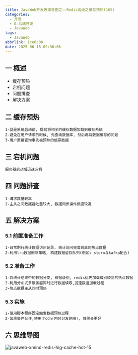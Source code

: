```yaml
---
title: JavaWeb开发思维导图之——Redis高级之缓存预热(165)
categories:
  - 开发
  - G-后端开发
  - JavaWeb
tags:
  - JavaWeb
abbrlink: 1ce0c08
date: 2025-06-18 09:36:06
---
```

## 一 概述

* 缓存预热
* 宕机问题
* 问题排查
* 解决方案

<!--more-->

## 二 缓存预热

```
1-就是系统启动前, 提前将相关的缓存数据加载到缓存系统
2-避免在用户请求的时候, 先查询数据库, 然后再将数据缓存的问题
3-用户直接查询事先被预热的缓存数据
```

## 三 宕机问题

```
服务器启动后迅速宕机
```

## 四 问题排查

```
1-请求数量较高
2-主从之间数据吞吐量较大, 数据同步操作频度较高
```

##  五 解决方案

### 5.1 前置准备工作

```
1-日常例行统计数据访问记录, 统计访问频度较高的热点数据
2-利用lru数据删除策略, 构建数据留存队列(例如: storm与kafka配合)
```

### 5.2 准备工作

```
1-将统计结果中的数据分类, 根据级别, redis优先加载级别较高的热点数据
2-利用分布式多服务器同时进行数据读取,提速数据加载过程
3-热点数据主从同时预热
```

### 5.3 实施

```
1-使用脚本程序固定触发数据预热过程
2-如果条件允许,使用了cdn(内容分发网络), 效果会更好
```

## 六 思维导图

![javaweb-xmind-redis-hig-cache-hot-15][1]



[1]:https://cdn.jsdelivr.net/gh/PGzxc/CDN/blog-java/javaweb-xmind-redis-hig-cache-hot-15.png
